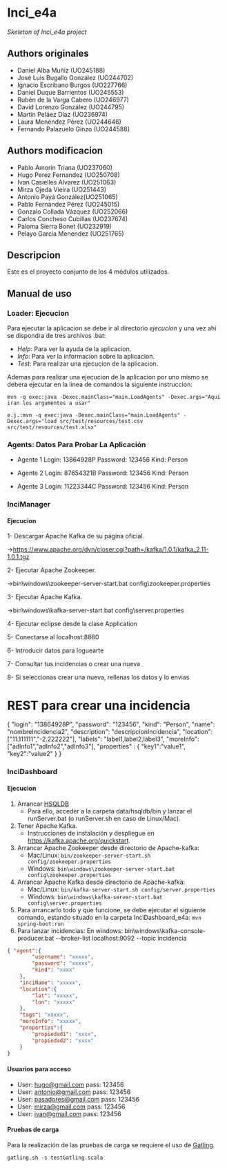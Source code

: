 # Inci_e4a

*Skeleton of Inci_e4a project*

## Authors originales

* Daniel Alba Muñiz (UO245188)
* José Luis Bugallo González (UO244702)
* Ignacio Escribano Burgos (UO227766)
* Daniel Duque Barrientos (UO245553)
* Rubén de la Varga Cabero (UO246977)
* David Lorenzo González (UO244795)
* Martín Peláez Díaz (UO236974)
* Laura Menéndez Pérez (UO244646)
* Fernando Palazuelo Ginzo (UO244588)

## Authors modificacion

* Pablo Amorin Triana (UO237060)
* Hugo Perez Fernandez (UO250708)
* Ivan Casielles Alvarez (UO251063)
* Mirza Ojeda Vieira (UO251443)
* Antonio Payá González(UO251065)
* Pablo Fernández Pérez (UO245015)
* Gonzalo Collada Vázquez (UO252066)
* Carlos Concheso Cubillas (UO237674)
* Paloma Sierra Bonet (UO232919)
* Pelayo Garcia Menendez (UO251765)

## Descripcion

Este es el proyecto conjunto de los 4 módulos utilizados. 

## Manual de uso

### Loader: Ejecucion

Para ejecutar la aplicacion se debe ir al directorio *ejecucion* y una vez ahi se dispondra de tres archivos .bat:

* *Help*: Para ver la ayuda de la aplicacion.
* *Info*: Para ver la informacion sobre la aplicacion.
* *Test*: Para realizar una ejecucion de la aplicacion.

Ademas para realizar una ejecucion de la aplicacion por uno mismo se debera ejecutar en la linea de comandos la siguiente instruccion:

	mvn -q exec:java -Dexec.mainClass="main.LoadAgents" -Dexec.args="Aqui iran los argumentos a usar"
	
	e.j.:mvn -q exec:java -Dexec.mainClass="main.LoadAgents" -Dexec.args="load src/test/resources/test.csv src/test/resources/test.xlsx"

### Agents: Datos Para Probar La Aplicación
  
  - Agente 1
    Login: 13864928P
    Password: 123456
    Kind: Person
    
  - Agente 2
    Login: 87654321B
    Password: 123456
    Kind: Person
    
  - Agente 3
    Login: 11223344C
    Password: 123456
    Kind: Person
   
### InciManager

#### Ejecucion

1- Descargar Apache Kafka de su página oficial.

  ->https://www.apache.org/dyn/closer.cgi?path=/kafka/1.0.1/kafka_2.11-1.0.1.tgz

2- Ejecutar Apache Zookeeper.

  ->bin\windows\zookeeper-server-start.bat config\zookeeper.properties

3- Ejecutar Apache Kafka.

  ->bin\windows\kafka-server-start.bat config\server.properties

4- Ejecutar eclipse desde la clase Application

5- Conectarse al localhost:8880

6- Introducir datos para loguearte

7- Consultar tus incidencias o crear una nueva

8- Si seleccionas crear una nueva, rellenas los datos y lo envias


# REST para crear una incidencia

{ 
	"login": "13864928P", 
	"password": "123456", 
	"kind": "Person", 
	"name": "nombreIncidencia2", 
	"description": "descripcionIncidencia", 
	"location": ["11.111111","-2.222222"], 
	"labels": "label1,label2,label3", 
	"moreInfo": ["adInfo1","adInfo2","adInfo3"], 
	"properties" : { 
		"key1":"value1", 
		"key2":"value2" 
	} 
}

### InciDashboard

#### Ejecucion

1. Arrancar [HSQLDB](https://sourceforge.net/projects/hsqldb/files/hsqldb/hsqldb_2_4/hsqldb-2.4.0.zip/download)
   * Para ello, acceder a la carpeta data/hsqldb/bin y lanzar el runServer.bat (o runServer.sh en caso de Linux/Mac).
2. Tener Apache Kafka. 
   * Instrucciones de instalación y despliegue en https://kafka.apache.org/quickstart.
2. Arrancar Apache Zookeeper desde directorio de Apache-kafka:
   * Mac/Linux: ``bin/zookeeper-server-start.sh config/zookeeper.properties``
   * Windows: ``bin\windows\zookeeper-server-start.bat config\zookeeper.properties``
3. Arrancar Apache Kafka desde directorio de Apache-kafka:
   * Mac/Linux: ``bin/kafka-server-start.sh config/server.properties``
   * Windows: ``bin\windows\kafka-server-start.bat config\server.properties``
4. Para arrancarlo todo y que funcione, se debe ejecutar el siguiente comando, estando situado en la carpeta InciDashboard_e4a:
``mvn spring-boot:run``
5. Para lanzar incidencias: En windows: bin\windows\kafka-console-producer.bat --broker-list localhost:9092 --topic incidencia

```json
{ "agent":{ 
		"username": "xxxxx",
		"password": "xxxxx",
		"kind": "xxxx"
	},
	"inciName": "xxxxx",
	"location":{	
		"lat": "xxxxx",
		"lon": "xxxxx"
	},
	"tags": "xxxxx",
	"moreInfo": "xxxxx",
	"properties":{
		"propiedad1": "xxxx",
		"propiedad2": "xxxx"
	}
}
```

#### Usuarios para acceso

* User: hugo@gmail.com pass: 123456
* User: antonio@gmail.com pass: 123456
* User: pasadores@gmail.com pass: 123456
* User: mirza@gmail.com pass: 123456
* User: ivan@gmail.com pass: 123456


#### Pruebas de carga

Para la realización de las pruebas de carga se requiere el uso de [Gatling](https://gatling.io/). 
```shell
gatling.sh -s testGatling.scala
```


